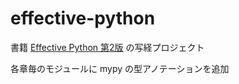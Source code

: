 # effective-python
書籍 [Effective Python 第2版](https://www.oreilly.co.jp/books/9784873119175/) の写経プロジェクト

各章毎のモジュールに mypy の型アノテーションを追加
